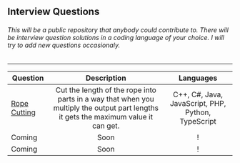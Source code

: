 ## Interview Questions
###### This will be a public repository that anybody could contribute to. There will be interview question solutions in a coding language of your choice. I will try to add new questions occasionaly.
---
| Question                               | Description                                                                                           | Languages  |
| -------------                          |:-------------:                                                                                        | :--------: |
| [Rope Cutting](./ropeCuttingQuestion/)  | Cut the length of the rope into parts in a way that when you multiply the output part lengths it gets the maximum value it can get. | C++,  C#,  Java,  JavaScript,  PHP,  Python,  TypeScript|
| Coming                                 | Soon                                                                                                  |   !        |
| Coming                                 | Soon                                                                                                  |    !       |

